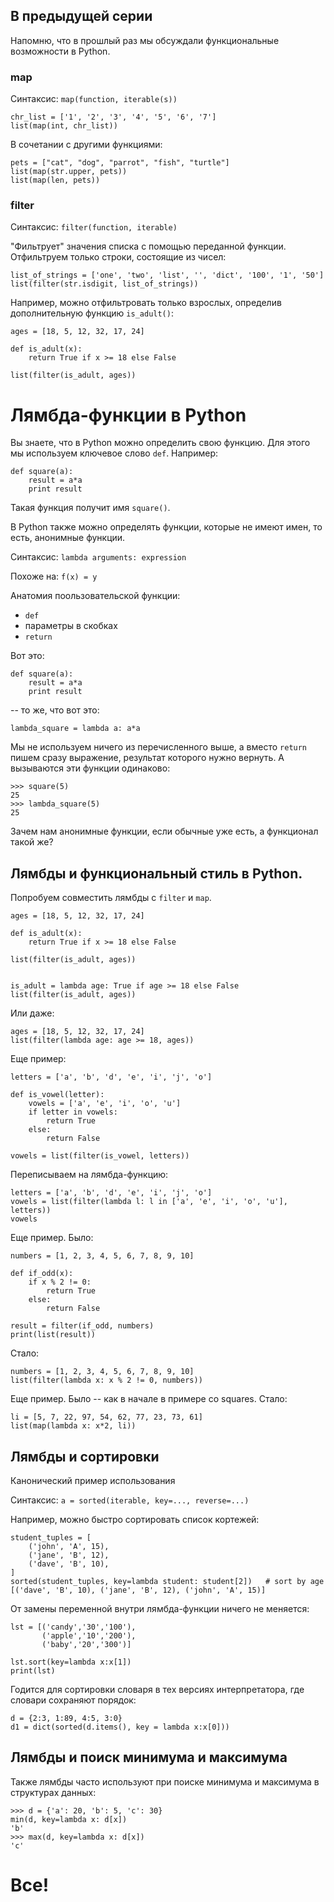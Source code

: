 ## В предыдущей серии 

Напомню, что в прошлый раз мы обсуждали функциональные возможности в Python. 

### map
Синтаксис: `map(function, iterable(s))`

```
chr_list = ['1', '2', '3', '4', '5', '6', '7']
list(map(int, chr_list))
```
В сочетании с другими функциями:

```
pets = ["cat", "dog", "parrot", "fish", "turtle"]
list(map(str.upper, pets))
list(map(len, pets))
```

### filter

Синтаксис: `filter(function, iterable)`

"Фильтрует" значения списка с помощью переданной функции. Отфильтруем только строки, состоящие из чисел:
```
list_of_strings = ['one', 'two', 'list', '', 'dict', '100', '1', '50']
list(filter(str.isdigit, list_of_strings))
```

Например, можно отфильтровать только взрослых, определив дополнительную функцию `is_adult()`: 
```
ages = [18, 5, 12, 32, 17, 24]

def is_adult(x):
    return True if x >= 18 else False

list(filter(is_adult, ages))
``` 

# Лямбда-функции в Python 

Вы знаете, что в Python можно определить свою функцию. Для этого мы используем ключевое слово `def`. Например:  

```
def square(a):
    result = a*a
    print result 
```
Такая функция получит имя `square()`. 

В Python также можно определять функции, которые не имеют имен, то есть, анонимные функции.

Синтаксис: `lambda arguments: expression`

Похоже на: `f(x) = y`

Анатомия поользовательской функции: 
* `def` 
* параметры в скобках  
* `return` 

Вот это:

```
def square(a):
    result = a*a
    print result 
```

-- то же, что вот это:
```
lambda_square = lambda a: a*a 
```

Мы не используем ничего из перечисленного выше, а вместо `return` пишем сразу выражение, результат которого нужно вернуть. А вызываются эти функции одинаково: 
```
>>> square(5)
25 
>>> lambda_square(5)
25 
```

Зачем нам анонимные функции, если обычные уже есть, а функционал такой же? 

## Лямбды и функциональный стиль в Python. 

Попробуем совместить лямбды с `filter` и `map`. 
```
ages = [18, 5, 12, 32, 17, 24]

def is_adult(x):
    return True if x >= 18 else False

list(filter(is_adult, ages))


is_adult = lambda age: True if age >= 18 else False
list(filter(is_adult, ages))
```

Или даже: 

```
ages = [18, 5, 12, 32, 17, 24]
list(filter(lambda age: age >= 18, ages))
```

Еще пример: 
```
letters = ['a', 'b', 'd', 'e', 'i', 'j', 'o']

def is_vowel(letter):
    vowels = ['a', 'e', 'i', 'o', 'u']
    if letter in vowels: 
        return True
    else: 
        return False
        
vowels = list(filter(is_vowel, letters))

```
Переписываем на лямбда-функцию: 
```
letters = ['a', 'b', 'd', 'e', 'i', 'j', 'o']
vowels = list(filter(lambda l: l in ['a', 'e', 'i', 'o', 'u'], letters))
vowels
```
Еще пример. Было: 
```
numbers = [1, 2, 3, 4, 5, 6, 7, 8, 9, 10]

def if_odd(x):
    if x % 2 != 0:
        return True 
    else: 
        return False

result = filter(if_odd, numbers) 
print(list(result))
```
Стало: 
```
numbers = [1, 2, 3, 4, 5, 6, 7, 8, 9, 10]
list(filter(lambda x: x % 2 != 0, numbers))
```

Еще пример. Было -- как в начале в примере со squares. Стало: 
```
li = [5, 7, 22, 97, 54, 62, 77, 23, 73, 61] 
list(map(lambda x: x*2, li)) 
```

## Лямбды и сортировки 
Канонический пример использования 

Синтаксис: `a = sorted(iterable, key=..., reverse=...)`

Например, можно быстро сортировать список кортежей:
```
student_tuples = [
    ('john', 'A', 15),
    ('jane', 'B', 12),
    ('dave', 'B', 10),
]
sorted(student_tuples, key=lambda student: student[2])   # sort by age
[('dave', 'B', 10), ('jane', 'B', 12), ('john', 'A', 15)]
```
От замены переменной внутри лямбда-функции ничего не меняется:   

```
lst = [('candy','30','100'), 
       ('apple','10','200'), 
       ('baby','20','300')]
       
lst.sort(key=lambda x:x[1])
print(lst)
```

Годится для сортировки словаря в тех версиях интерпретатора, где словари сохраняют порядок: 

```
d = {2:3, 1:89, 4:5, 3:0}
d1 = dict(sorted(d.items(), key = lambda x:x[0]))
```

## Лямбды и поиск минимума и максимума 

Также лямбды часто используют при поиске минимума и максимума в структурах данных: 

```
>>> d = {'a': 20, 'b': 5, 'c': 30}
min(d, key=lambda x: d[x])
'b'
>>> max(d, key=lambda x: d[x])
'c'
```
# Все! 

